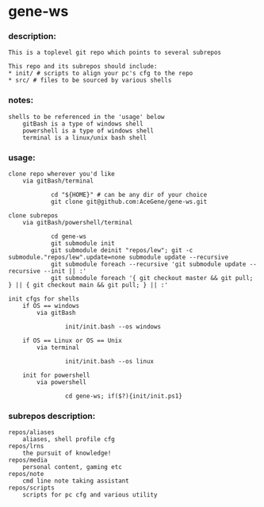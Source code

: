 # gene-ws
### description:
    This is a toplevel git repo which points to several subrepos

    This repo and its subrepos should include:
    * init/ # scripts to align your pc's cfg to the repo
    * src/ # files to be sourced by various shells
### notes:
    shells to be referenced in the 'usage' below
        gitBash is a type of windows shell
        powershell is a type of windows shell
        terminal is a linux/unix bash shell
### usage:
    clone repo wherever you'd like
        via gitBash/terminal
```
            cd "${HOME}" # can be any dir of your choice
            git clone git@github.com:AceGene/gene-ws.git
```
    clone subrepos
        via gitBash/powershell/terminal
```
            cd gene-ws
            git submodule init
            git submodule deinit "repos/lew"; git -c submodule."repos/lew".update=none submodule update --recursive
            git submodule foreach --recursive 'git submodule update --recursive --init || :'
            git submodule foreach '{ git checkout master && git pull; } || { git checkout main && git pull; } || :'
```
    init cfgs for shells
        if OS == windows
            via gitBash
```
                init/init.bash --os windows
```
        if OS == Linux or OS == Unix
            via terminal
```
                init/init.bash --os linux
```
        init for powershell
            via powershell
```
                cd gene-ws; if($?){init/init.ps1}
```
### subrepos description:
    repos/aliases
        aliases, shell profile cfg
    repos/lrns
        the pursuit of knowledge!
    repos/media
        personal content, gaming etc
    repos/note
        cmd line note taking assistant
    repos/scripts
        scripts for pc cfg and various utility

